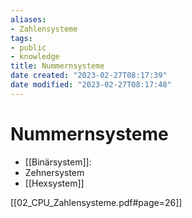 ```yaml
---
aliases: 
- Zahlensysteme
tags: 
- public
- knowledge
title: Nummernsysteme
date created: "2023-02-27T08:17:39"
date modified: "2023-02-27T08:17:48"
---
```


# Nummernsysteme

- [[Binärsystem]]: 
- Zehnersystem
- [[Hexsystem]]

[[02_CPU_Zahlensysteme.pdf#page=26]]
